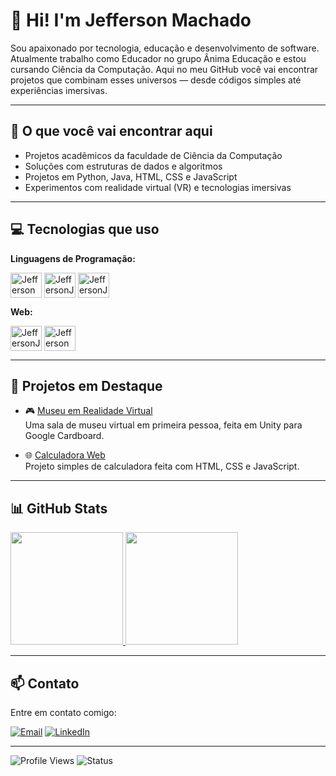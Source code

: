 # 👋 Hi! I'm Jefferson Machado

Sou apaixonado por tecnologia, educação e desenvolvimento de software. Atualmente trabalho como Educador no grupo Ânima Educação e estou cursando Ciência da Computação. Aqui no meu GitHub você vai encontrar projetos que combinam esses universos — desde códigos simples até experiências imersivas.

---

## 🚀 O que você vai encontrar aqui

- Projetos acadêmicos da faculdade de Ciência da Computação
- Soluções com estruturas de dados e algoritmos
- Projetos em Python, Java, HTML, CSS e JavaScript
- Experimentos com realidade virtual (VR) e tecnologias imersivas

---

## 💻 Tecnologias que uso

**Linguagens de Programação:**

<img align="center" alt="JeffersonPython" height="40" width="50" src="https://cdn.jsdelivr.net/gh/devicons/devicon/icons/python/python-original.svg"/> <img align="center" alt="JeffersonJAVA" height="40" width="50" src="https://cdn.jsdelivr.net/gh/devicons/devicon/icons/java/java-original.svg"/> <img align="center" alt="JeffersonJAVA" height="40" width="50" src="https://cdn.jsdelivr.net/gh/devicons/devicon/icons/javascript/javascript-plain.svg" />


**Web:**  

<img align="center" alt="JeffersonJAVA" height="40" width="50" src="https://cdn.jsdelivr.net/gh/devicons/devicon/icons/html5/html5-original-wordmark.svg" /> <img align="center" alt="JeffersonCSS" height="40" width="50" src="https://cdn.jsdelivr.net/gh/devicons/devicon/icons/css3/css3-original-wordmark.svg"/>

---

## 📌 Projetos em Destaque

- 🎮 [Museu em Realidade Virtual](https://github.com/seurepo)  
  Uma sala de museu virtual em primeira pessoa, feita em Unity para Google Cardboard.

- 🌐 [Calculadora Web](https://github.com/seurepo)  
  Projeto simples de calculadora feita com HTML, CSS e JavaScript.

---

## 📊 GitHub Stats

<div>
  <a href="https://github.com/jeffersonmachado95">
    <img height="180em" src="https://github-readme-stats.vercel.app/api?username=jeffersonmachado95&show_icons=true&theme=dark&include_all_commits=true&count_private=true"/>
  </a>
  <a href="https://github.com/jeffersonmachado95">
    <img height="180em" src="https://github-readme-stats.vercel.app/api/top-langs/?username=jeffersonmachado95&layout=compact&langs_count=16&theme=dark"/>
  </a>
</div>

---

## 📫 Contato

Entre em contato comigo:

[![Email](https://img.shields.io/badge/Email-0078D4?style=for-the-badge&logo=microsoftoutlook&logoColor=white)](mailto:jeffersonhenrique_1995@outlook.com)
[![LinkedIn](https://img.shields.io/badge/LinkedIn-0A66C2?style=for-the-badge&logo=linkedin&logoColor=white)](https://www.linkedin.com/in/jefferson-machado-baa51a170/)

---

![Profile Views](https://komarev.com/ghpvc/?username=jeffersonmachado95&color=blue)
![Status](https://img.shields.io/badge/status-developer-green)



